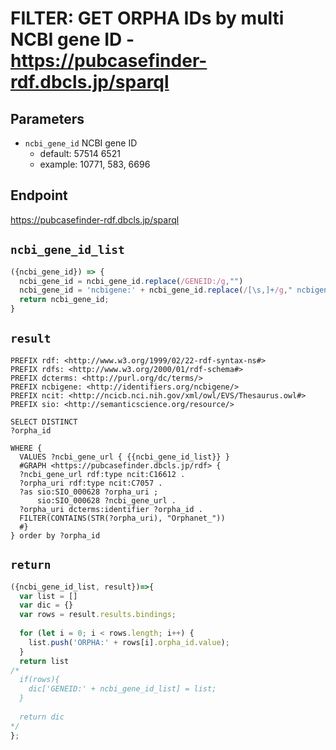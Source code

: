 # FILTER: GET ORPHA IDs by multi NCBI gene ID - https://pubcasefinder-rdf.dbcls.jp/sparql
## Parameters
* `ncbi_gene_id` NCBI gene ID
  * default: 57514 6521
  * example: 10771, 583, 6696

## Endpoint
https://pubcasefinder-rdf.dbcls.jp/sparql

## `ncbi_gene_id_list`
```javascript
({ncbi_gene_id}) => {
  ncbi_gene_id = ncbi_gene_id.replace(/GENEID:/g,"")
  ncbi_gene_id = 'ncbigene:' + ncbi_gene_id.replace(/[\s,]+/g," ncbigene:")
  return ncbi_gene_id;
}
```

## `result`
```sparql
PREFIX rdf: <http://www.w3.org/1999/02/22-rdf-syntax-ns#>
PREFIX rdfs: <http://www.w3.org/2000/01/rdf-schema#>
PREFIX dcterms: <http://purl.org/dc/terms/>
PREFIX ncbigene: <http://identifiers.org/ncbigene/>
PREFIX ncit: <http://ncicb.nci.nih.gov/xml/owl/EVS/Thesaurus.owl#>
PREFIX sio: <http://semanticscience.org/resource/>

SELECT DISTINCT
?orpha_id

WHERE {
  VALUES ?ncbi_gene_url { {{ncbi_gene_id_list}} }
  #GRAPH <https://pubcasefinder.dbcls.jp/rdf> {
  ?ncbi_gene_url rdf:type ncit:C16612 .  
  ?orpha_uri rdf:type ncit:C7057 .
  ?as sio:SIO_000628 ?orpha_uri ;
      sio:SIO_000628 ?ncbi_gene_url .
  ?orpha_uri dcterms:identifier ?orpha_id .
  FILTER(CONTAINS(STR(?orpha_uri), "Orphanet_"))
  #}
} order by ?orpha_id
```

## `return`
```javascript
({ncbi_gene_id_list, result})=>{ 
  var list = []
  var dic = {}
  var rows = result.results.bindings;
  
  for (let i = 0; i < rows.length; i++) {
    list.push('ORPHA:' + rows[i].orpha_id.value);
  }
  return list
/*
  if(rows){
    dic['GENEID:' + ncbi_gene_id_list] = list;
  }
  
  return dic
*/
};